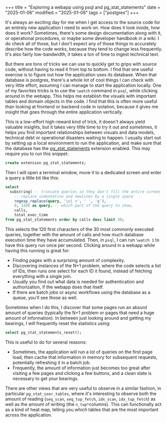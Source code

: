 +++
title = "Exploring a webapp using psql and pg_stat_statements"
date = "2025-01-06"
modified = "2025-01-06"
tags = ["postgres"]
+++

It's always an exciting day for me when I get access to the source
code for an entirely new application I need to work on. How does it
look inside, how does it work? Sometimes, there's some design
documentation along with it, or operational procedures, or maybe some
developer handbook in a wiki. I do check all of those, but I don't
expect any of those things to accurately describe how the code works,
because they tend to change less frequently. It's also fairly
low-bandwidth, it takes a ton of time to ingest technical text.

But there are tons of tricks we can use to quickly get to
grips with source code, without having to read it from top to
bottom. I find that one useful exercise is to figure out how the
application uses its database. When that database is postgres, there's
a whole lot of cool things I can check with very little effort,
assuming I can manage to start the application locally. One of my
favorites tricks is to use the `\watch` command in `psql`, while
clicking around in the webapp. This helps me establish the visuals
with important tables and domain objects in the code. I find that this
is often more useful than looking at frontend or backend code in
isolation, because it gives me insight that goes through the entire
application vertically.

This is a low-effort high-reward kind of trick, it doesn't always
yield valuable insights, but it takes very little time to try it out
and sometimes, it helps you find important relationships between
visuals and data models, technical debt or operational disasters
waiting to happen. I usually start out by setting up a local
environment to run the application, and make sure that the database
has the
[pg_stat_statements](https://www.postgresql.org/docs/current/pgstatstatements.html)
extension enabled. This may require you to run this snippet:

``` sql
create extension pg_stat_statements;
```

Then I will open a terminal window, move it to a dedicated screen and
enter a query a little bit like this:

``` sql
select
  substring( -- truncate queries so they don't fill the entire screen
    -- replace indentation and newlines by a single space
    regexp_replace(query, '\n| +', ' ', 'g'),
    0, 120) as query, -- which part of the query to show,
    calls,
    total_exec_time
from pg_stat_statements order by calls desc limit 30;
```

This selects the 120 first characters of the 30 most commonly executed
queries, together with the amount of calls and how much database
execution time they have accumulated. Then, in `psql`, I can run
`\watch 1` to have this query run once per second. Clicking around in
a webapp while having this running is great for:

- Finding pages with a surprising amount of complexity.
- Discovering instances of the N+1 problem, where the code selects a
  list of IDs, then runs one select for each ID it found, instead of
  fetching everything with a single join.
- Usually you find out what data is needed for authentication and
  authorization, if the webapp does that itself.
- If there are batch jobs or async workflows using the database as a
  queue, you'll see those as well.

Sometimes when I do this, I discover that some pages run an absurd
amount of queries (typically the N+1 problem or pages that need a huge
amount of information). In between just looking around and getting my
bearings, I will frequently reset the statistics using:

``` sql
select pg_stat_statements_reset();
```

This is useful to do for several reasons:

- Sometimes, the application will run a lot of queries on the first
  page load, then cache that information in memory for subsequent
  requests, potentially refreshing it in a batch job.
- Frequently, the amount of information just becomes too great after
  visiting a few pages and clicking a few buttons, and a clean slate
  is necessary to get your bearings.

There are other views that are very useful to observe in a similar
fashion, in particular `pg_stat_user_tables`, where it's interesting
to observe both the amount of reading (`seq_scan`, `seq_tup_fetch`,
`idx_scan`, `idx_tup_fetch`) as well as the amount of writing (the
`n_tup*`columns). This can functionally act as a kind of heat map,
telling you which tables that are the most important across the
application.
